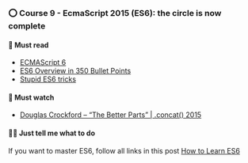 ### ⭕ Course 9 - EcmaScript 2015 (ES6): the circle is now complete

#### 📖 Must read

* [ECMAScript 6](https://github.com/lukehoban/es6features)
* [ES6 Overview in 350 Bullet Points](https://ponyfoo.com/articles/es6)
* [Stupid ES6 tricks](https://engineering.haus.com/dumb-es6-tricks-53ecadd1b29f)

#### 🍿 Must watch

* [Douglas Crockford – “The Better Parts” | .concat() 2015](https://www.youtube.com/watch?v=_EF-FO63MXs)

#### 👩‍💻 Just tell me what to do

If you want to master ES6, follow all links in this post [How to Learn ES6](https://medium.com/javascript-scene/how-to-learn-es6-47d9a1ac2620)
